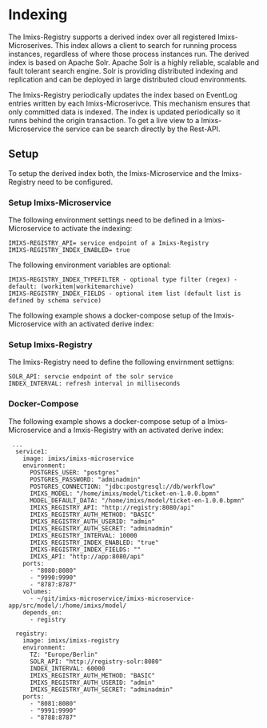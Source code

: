 # Indexing

The Imixs-Registry supports a derived index over all registered Imixs-Microserives. This index allows a client to search for running process instances, regardless of where those process instances run. The derived index is based on Apache Solr.
Apache Solr is a highly reliable, scalable and fault tolerant search engine. Solr is providing distributed indexing and replication and can be deployed in large distributed cloud environments.

The Imixs-Registry periodically updates the index based on EventLog entries written by each Imixs-Microserivce. This mechanism ensures that only committed data is indexed. The index is updated periodically so it runns behind the origin transaction. To get a live view to a Imixs-Microservice the service can be search directly by the Rest-API. 

## Setup

To setup the derived index both, the Imixs-Microservice and the Imixs-Registry need to be configured. 

 
### Setup Imixs-Microservice

The following environment settings need to be defined in a Imixs-Microservice to activate the indexing:

    IMIXS-REGISTRY_API= service endpoint of a Imixs-Registry
    IMIXS-REGISTRY_INDEX_ENABLED= true

The following environment variables are optional:

	IMIXS-REGISTRY_INDEX_TYPEFILTER - optional type filter (regex) - default: (workitem|workitemarchive) 
	IMIXS-REGISTRY_INDEX_FIELDS - optional item list (default list is defined by schema service)

The following example shows a docker-compose setup of the Imxis-Microservice with an activated derive index:       
	
	
### Setup Imixs-Registry 	
The Imixs-Registry need to define the following envirnment settigns:

	SOLR_API: servcie endpoint of the solr service   
	INDEX_INTERVAL: refresh interval in milliseconds 
      
      
### Docker-Compose       
The following example shows a docker-compose setup of a Imixs-Microservice and a Imxis-Registry with an activated derive index:       


	 ...
	  service1:
	    image: imixs/imixs-microservice
	    environment:
	      POSTGRES_USER: "postgres"
	      POSTGRES_PASSWORD: "adminadmin"
	      POSTGRES_CONNECTION: "jdbc:postgresql://db/workflow"
	      IMIXS_MODEL: "/home/imixs/model/ticket-en-1.0.0.bpmn"
	      MODEL_DEFAULT_DATA: "/home/imixs/model/ticket-en-1.0.0.bpmn"
	      IMIXS_REGISTRY_API: "http://registry:8080/api"
	      IMIXS_REGISTRY_AUTH_METHOD: "BASIC"
	      IMIXS_REGISTRY_AUTH_USERID: "admin"
	      IMIXS_REGISTRY_AUTH_SECRET: "adminadmin"
	      IMIXS_REGISTRY_INTERVAL: 10000
	      IMIXS_REGISTRY_INDEX_ENABLED: "true"
	      IMIXS-REGISTRY_INDEX_FIELDS: ""
	      IMIXS_API: "http://app:8080/api"
	    ports:
	      - "8080:8080"
	      - "9990:9990"
	      - "8787:8787"    
	    volumes:
	      - ~/git/imixs-microservice/imixs-microservice-app/src/model/:/home/imixs/model/
	    depends_on:
	      - registry
	
	  registry:
	    image: imixs/imixs-registry
	    environment:
	      TZ: "Europe/Berlin"
	      SOLR_API: "http://registry-solr:8080"    
	      INDEX_INTERVAL: 60000
	      IMIXS_REGISTRY_AUTH_METHOD: "BASIC"
	      IMIXS_REGISTRY_AUTH_USERID: "admin"
	      IMIXS_REGISTRY_AUTH_SECRET: "adminadmin"      
	    ports:
	      - "8081:8080"
	      - "9991:9990"
	      - "8788:8787"    

